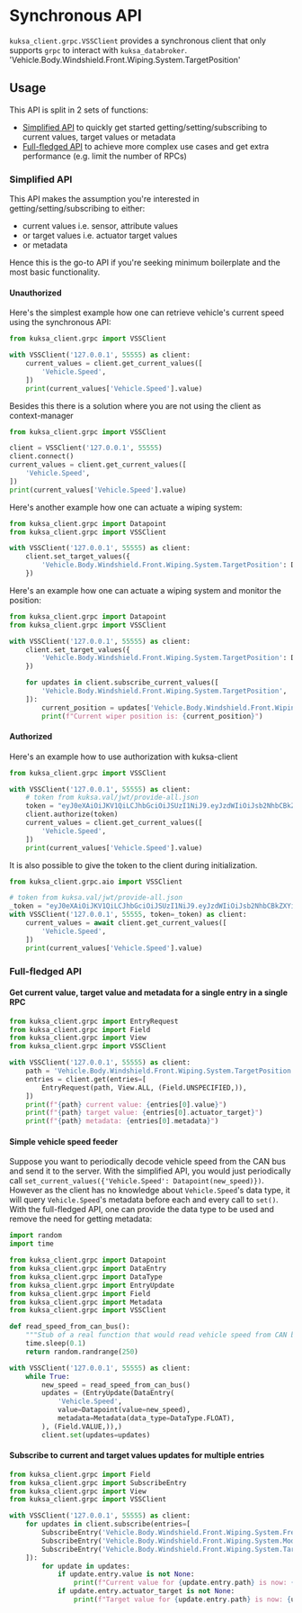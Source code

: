 # Synchronous API

`kuksa_client.grpc.VSSClient` provides a synchronous client that only supports `grpc` to interact with `kuksa_databroker`.
'Vehicle.Body.Windshield.Front.Wiping.System.TargetPosition'

## Usage

This API is split in 2 sets of functions:
- [Simplified API](#simplified-api) to quickly get started getting/setting/subscribing to current values, target values or metadata
- [Full-fledged API](#full-fledged-api) to achieve more complex use cases and get extra performance (e.g. limit the number of RPCs)

### Simplified API

This API makes the assumption you're interested in getting/setting/subscribing to either:

- current values i.e. sensor, attribute values
- or target values i.e. actuator target values
- or metadata

Hence this is the go-to API if you're seeking minimum boilerplate and the most basic functionality.

#### Unauthorized

Here's the simplest example how one can retrieve vehicle's current speed using the synchronous API:
```python
from kuksa_client.grpc import VSSClient

with VSSClient('127.0.0.1', 55555) as client:
    current_values = client.get_current_values([
        'Vehicle.Speed',
    ])
    print(current_values['Vehicle.Speed'].value)
```

Besides this there is a solution where you are not using the client as context-manager
```python
from kuksa_client.grpc import VSSClient

client = VSSClient('127.0.0.1', 55555)
client.connect()
current_values = client.get_current_values([
    'Vehicle.Speed',
])
print(current_values['Vehicle.Speed'].value)
```

Here's another example how one can actuate a wiping system:
```python
from kuksa_client.grpc import Datapoint
from kuksa_client.grpc import VSSClient

with VSSClient('127.0.0.1', 55555) as client:
    client.set_target_values({
        'Vehicle.Body.Windshield.Front.Wiping.System.TargetPosition': Datapoint(45),
    })
```

Here's an example how one can actuate a wiping system and monitor the position:
```python
from kuksa_client.grpc import Datapoint
from kuksa_client.grpc import VSSClient

with VSSClient('127.0.0.1', 55555) as client:
    client.set_target_values({
        'Vehicle.Body.Windshield.Front.Wiping.System.TargetPosition': Datapoint(45),
    })

    for updates in client.subscribe_current_values([
        'Vehicle.Body.Windshield.Front.Wiping.System.TargetPosition',
    ]):
        current_position = updates['Vehicle.Body.Windshield.Front.Wiping.System.TargetPosition'].value
        print(f"Current wiper position is: {current_position}")
```

#### Authorized
Here's an example how to use authorization with kuksa-client
```python
from kuksa_client.grpc import VSSClient

with VSSClient('127.0.0.1', 55555) as client:
    # token from kuksa.val/jwt/provide-all.json
    token = "eyJ0eXAiOiJKV1QiLCJhbGciOiJSUzI1NiJ9.eyJzdWIiOiJsb2NhbCBkZXYiLCJpc3MiOiJjcmVhdGVUb2tlbi5weSIsImF1ZCI6WyJrdWtzYS52YWwiXSwiaWF0IjoxNTE2MjM5MDIyLCJleHAiOjE3NjcyMjU1OTksInNjb3BlIjoicHJvdmlkZSJ9.OJWzTvDjcmeWyg3vmBR5TEtqYaHq8HrpFLlTKZAfDBAQBUHpyUEboJ97jfWuWgBnTpnfboyfAbwvLqo6bEVZ6tXzF8n9LtW6HmPbIWoDqXuobM2grUCVaGKuOcnCpMCQYChziqHbYwRJYP9nkYgbQU1kE4dN7880Io4xzq0GEbWksB2CVpOoExQUmCZpCohPs-XEkdmXhcUKnWnOeiSsRGKusx987vpY_WOXh6WE7DfJgzAgpPDo33qI7zQuTzUILORQsiHmsrQO0-zcvokNjaQUzlt5ETZ7MQLCtiUQaN0NMbDMCWkmSfNvZ5hKCNbfr2FaiMzrGBOQdvQiFo-DqZKGNweaGpufYXuaKfn3SXKoDr8u1xDE5oKgWMjxDR9pQYGzIF5bDXITSywCm4kN5DIn7e2_Ga28h3rBl0t0ZT0cwlszftQRueDTFcMns1u9PEDOqf7fRrhjq3zqpxuMAoRANVd2z237eBsS0AvdSIxL52N4xO8P_h93NN8Vaum28fTPxzm8p9WlQh4mgUelggtT415hLcxizx15ARIRG0RiW91Pglzt4WRtXHnsg93Ixd3yXXzZ2i4Y0hqhj_L12SsXunK2VxKup2sFCQz6wM-t_7ADmNYcs80idzsadY8rYKDV8N1WqOOd4ANG_nzWa86Tyu6wAwhDVag5nbFmLZQ"
    client.authorize(token)
    current_values = client.get_current_values([
        'Vehicle.Speed',
    ])
    print(current_values['Vehicle.Speed'].value)
```

It is also possible to give the token to the client during initialization.
```python
from kuksa_client.grpc.aio import VSSClient

# token from kuksa.val/jwt/provide-all.json
_token = "eyJ0eXAiOiJKV1QiLCJhbGciOiJSUzI1NiJ9.eyJzdWIiOiJsb2NhbCBkZXYiLCJpc3MiOiJjcmVhdGVUb2tlbi5weSIsImF1ZCI6WyJrdWtzYS52YWwiXSwiaWF0IjoxNTE2MjM5MDIyLCJleHAiOjE3NjcyMjU1OTksInNjb3BlIjoicHJvdmlkZSJ9.OJWzTvDjcmeWyg3vmBR5TEtqYaHq8HrpFLlTKZAfDBAQBUHpyUEboJ97jfWuWgBnTpnfboyfAbwvLqo6bEVZ6tXzF8n9LtW6HmPbIWoDqXuobM2grUCVaGKuOcnCpMCQYChziqHbYwRJYP9nkYgbQU1kE4dN7880Io4xzq0GEbWksB2CVpOoExQUmCZpCohPs-XEkdmXhcUKnWnOeiSsRGKusx987vpY_WOXh6WE7DfJgzAgpPDo33qI7zQuTzUILORQsiHmsrQO0-zcvokNjaQUzlt5ETZ7MQLCtiUQaN0NMbDMCWkmSfNvZ5hKCNbfr2FaiMzrGBOQdvQiFo-DqZKGNweaGpufYXuaKfn3SXKoDr8u1xDE5oKgWMjxDR9pQYGzIF5bDXITSywCm4kN5DIn7e2_Ga28h3rBl0t0ZT0cwlszftQRueDTFcMns1u9PEDOqf7fRrhjq3zqpxuMAoRANVd2z237eBsS0AvdSIxL52N4xO8P_h93NN8Vaum28fTPxzm8p9WlQh4mgUelggtT415hLcxizx15ARIRG0RiW91Pglzt4WRtXHnsg93Ixd3yXXzZ2i4Y0hqhj_L12SsXunK2VxKup2sFCQz6wM-t_7ADmNYcs80idzsadY8rYKDV8N1WqOOd4ANG_nzWa86Tyu6wAwhDVag5nbFmLZQ"
with VSSClient('127.0.0.1', 55555, token=_token) as client:
    current_values = await client.get_current_values([
        'Vehicle.Speed',
    ])
    print(current_values['Vehicle.Speed'].value)
```

### Full-fledged API

#### Get current value, target value and metadata for a single entry in a single RPC

```python
from kuksa_client.grpc import EntryRequest
from kuksa_client.grpc import Field
from kuksa_client.grpc import View
from kuksa_client.grpc import VSSClient

with VSSClient('127.0.0.1', 55555) as client:
    path = 'Vehicle.Body.Windshield.Front.Wiping.System.TargetPosition'
    entries = client.get(entries=[
        EntryRequest(path, View.ALL, (Field.UNSPECIFIED,)),
    ])
    print(f"{path} current value: {entries[0].value}")
    print(f"{path} target value: {entries[0].actuator_target}")
    print(f"{path} metadata: {entries[0].metadata}")
```

#### Simple vehicle speed feeder

Suppose you want to periodically decode vehicle speed from the CAN bus and send it to the server.
With the simplified API, you would just periodically call `set_current_values({'Vehicle.Speed': Datapoint(new_speed)})`.
However as the client has no knowledge about `Vehicle.Speed`'s data type, it will query `Vehicle.Speed`'s metadata
before each and every call to `set()`.
With the full-fledged API, one can provide the data type to be used and remove the need for getting metadata:

```python
import random
import time

from kuksa_client.grpc import Datapoint
from kuksa_client.grpc import DataEntry
from kuksa_client.grpc import DataType
from kuksa_client.grpc import EntryUpdate
from kuksa_client.grpc import Field
from kuksa_client.grpc import Metadata
from kuksa_client.grpc import VSSClient

def read_speed_from_can_bus():
    """Stub of a real function that would read vehicle speed from CAN bus."""
    time.sleep(0.1)
    return random.randrange(250)

with VSSClient('127.0.0.1', 55555) as client:
    while True:
        new_speed = read_speed_from_can_bus()
        updates = (EntryUpdate(DataEntry(
            'Vehicle.Speed',
            value=Datapoint(value=new_speed),
            metadata=Metadata(data_type=DataType.FLOAT),
        ), (Field.VALUE,)),)
        client.set(updates=updates)
```

#### Subscribe to current and target values updates for multiple entries

```python
from kuksa_client.grpc import Field
from kuksa_client.grpc import SubscribeEntry
from kuksa_client.grpc import View
from kuksa_client.grpc import VSSClient

with VSSClient('127.0.0.1', 55555) as client:
    for updates in client.subscribe(entries=[
        SubscribeEntry('Vehicle.Body.Windshield.Front.Wiping.System.Frequency', View.FIELDS, (Field.VALUE, Field.ACTUATOR_TARGET)),
        SubscribeEntry('Vehicle.Body.Windshield.Front.Wiping.System.Mode', View.FIELDS, (Field.VALUE, Field.ACTUATOR_TARGET)),
        SubscribeEntry('Vehicle.Body.Windshield.Front.Wiping.System.TargetPosition', View.FIELDS, (Field.VALUE, Field.ACTUATOR_TARGET)),
    ]):
        for update in updates:
            if update.entry.value is not None:
                print(f"Current value for {update.entry.path} is now: {update.entry.value}")
            if update.entry.actuator_target is not None:
                print(f"Target value for {update.entry.path} is now: {update.entry.actuator_target}")
```
